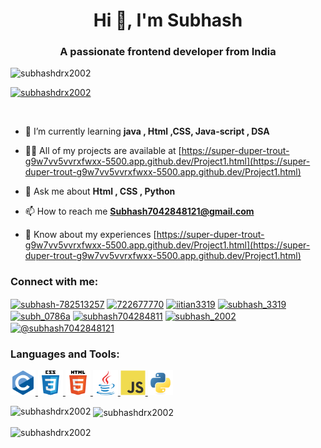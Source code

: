 <h1 align="center">Hi 👋, I'm Subhash</h1>
<h3 align="center">A passionate frontend developer from India</h3>

<p align="left"> <img src="https://komarev.com/ghpvc/?username=subhashdrx2002&label=Profile%20views&color=0e75b6&style=flat" alt="subhashdrx2002" /> </p>

<p align="left"> <a href="https://github.com/ryo-ma/github-profile-trophy"><img src="https://github-profile-trophy.vercel.app/?username=subhashdrx2002" alt="subhashdrx2002" /></a> </p>

<p align="left"> <a href="https://twitter.com/" target="blank"><img src="https://img.shields.io/twitter/follow/?logo=twitter&style=for-the-badge" alt="" /></a> </p>

- 🌱 I’m currently learning **java , Html ,CSS, Java-script , DSA**

- 👨‍💻 All of my projects are available at [https://super-duper-trout-g9w7vv5vvrxfwxx-5500.app.github.dev/Project1.html](https://super-duper-trout-g9w7vv5vvrxfwxx-5500.app.github.dev/Project1.html)

- 💬 Ask me about **Html , CSS , Python**

- 📫 How to reach me **Subhash7042848121@gmail.com**

- 📄 Know about my experiences [https://super-duper-trout-g9w7vv5vvrxfwxx-5500.app.github.dev/Project1.html](https://super-duper-trout-g9w7vv5vvrxfwxx-5500.app.github.dev/Project1.html)

<h3 align="left">Connect with me:</h3>
<p align="left">
<a href="https://linkedin.com/in/subhash-782513257" target="blank"><img align="center" src="https://raw.githubusercontent.com/rahuldkjain/github-profile-readme-generator/master/src/images/icons/Social/linked-in-alt.svg" alt="subhash-782513257" height="30" width="40" /></a>
<a href="https://stackoverflow.com/users/722677770" target="blank"><img align="center" src="https://raw.githubusercontent.com/rahuldkjain/github-profile-readme-generator/master/src/images/icons/Social/stack-overflow.svg" alt="722677770" height="30" width="40" /></a>
<a href="https://fb.com/iitian3319" target="blank"><img align="center" src="https://raw.githubusercontent.com/rahuldkjain/github-profile-readme-generator/master/src/images/icons/Social/facebook.svg" alt="iitian3319" height="30" width="40" /></a>
<a href="https://instagram.com/subhash_3319" target="blank"><img align="center" src="https://raw.githubusercontent.com/rahuldkjain/github-profile-readme-generator/master/src/images/icons/Social/instagram.svg" alt="subhash_3319" height="30" width="40" /></a>
<a href="https://www.codechef.com/users/subh_0786a" target="blank"><img align="center" src="https://cdn.jsdelivr.net/npm/simple-icons@3.1.0/icons/codechef.svg" alt="subh_0786a" height="30" width="40" /></a>
<a href="https://www.hackerrank.com/subhash704284811" target="blank"><img align="center" src="https://raw.githubusercontent.com/rahuldkjain/github-profile-readme-generator/master/src/images/icons/Social/hackerrank.svg" alt="subhash704284811" height="30" width="40" /></a>
<a href="https://www.leetcode.com/subhash_2002" target="blank"><img align="center" src="https://raw.githubusercontent.com/rahuldkjain/github-profile-readme-generator/master/src/images/icons/Social/leet-code.svg" alt="subhash_2002" height="30" width="40" /></a>
<a href="https://www.hackerearth.com/@subhash7042848121" target="blank"><img align="center" src="https://raw.githubusercontent.com/rahuldkjain/github-profile-readme-generator/master/src/images/icons/Social/hackerearth.svg" alt="@subhash7042848121" height="30" width="40" /></a>
</p>

<h3 align="left">Languages and Tools:</h3>
<p align="left"> <a href="https://www.cprogramming.com/" target="_blank" rel="noreferrer"> <img src="https://raw.githubusercontent.com/devicons/devicon/master/icons/c/c-original.svg" alt="c" width="40" height="40"/> </a> <a href="https://www.w3schools.com/css/" target="_blank" rel="noreferrer"> <img src="https://raw.githubusercontent.com/devicons/devicon/master/icons/css3/css3-original-wordmark.svg" alt="css3" width="40" height="40"/> </a> <a href="https://www.w3.org/html/" target="_blank" rel="noreferrer"> <img src="https://raw.githubusercontent.com/devicons/devicon/master/icons/html5/html5-original-wordmark.svg" alt="html5" width="40" height="40"/> </a> <a href="https://www.java.com" target="_blank" rel="noreferrer"> <img src="https://raw.githubusercontent.com/devicons/devicon/master/icons/java/java-original.svg" alt="java" width="40" height="40"/> </a> <a href="https://developer.mozilla.org/en-US/docs/Web/JavaScript" target="_blank" rel="noreferrer"> <img src="https://raw.githubusercontent.com/devicons/devicon/master/icons/javascript/javascript-original.svg" alt="javascript" width="40" height="40"/> </a> <a href="https://www.python.org" target="_blank" rel="noreferrer"> <img src="https://raw.githubusercontent.com/devicons/devicon/master/icons/python/python-original.svg" alt="python" width="40" height="40"/> </a> </p>

<p><img align="left" src="https://github-readme-stats.vercel.app/api/top-langs?username=subhashdrx2002&show_icons=true&locale=en&layout=compact" alt="subhashdrx2002" /></p>

<p>&nbsp;<img align="center" src="https://github-readme-stats.vercel.app/api?username=subhashdrx2002&show_icons=true&locale=en" alt="subhashdrx2002" /></p>

<p><img align="center" src="https://github-readme-streak-stats.herokuapp.com/?user=subhashdrx2002&" alt="subhashdrx2002" /></p>

